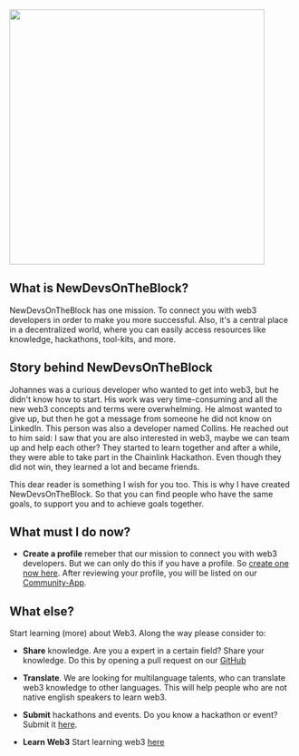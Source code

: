 
<img src="https://www.newdevsontheblock.com/images/ndob-hero.webp" height="450px" />
<h2>What is NewDevsOnTheBlock?</h2>
NewDevsOnTheBlock has one mission. To connect you with web3 developers in order to make you more
successful. Also, it's a central place in a decentralized world, where you can easily access
resources like knowledge, hackathons, tool-kits, and more.

## Story behind NewDevsOnTheBlock

Johannes was a curious developer who wanted to get into web3, but he didn't know how to start.
His work was very time-consuming and all the new web3 concepts and terms were overwhelming.
He almost wanted to give up, but then he got a message from someone he did not know on LinkedIn.
This person was also a developer named Collins. He reached out to him said: I saw that you are also interested in web3, maybe we can team up and help each other?
They started to learn together and after a while, they were able to take part in the Chainlink Hackathon.
Even though they did not win, they learned a lot and became friends.

This dear reader is something I wish for you too. This is why I have created NewDevsOnTheBlock. So that you can find people who have the same goals, to support you and to achieve goals together.

## What must I do now?

- **Create a profile** remeber that our mission to connect you with web3 developers. But we can only do this if you have a profile. So [create one now here](https://form.jotform.com/231275979943371). After reviewing your profile, you will be listed on our [Community-App](https://community.newdevsontheblock.com).

## What else?

Start learning (more) about Web3. Along the way please consider to:

- **Share** knowledge. Are you a expert in a certain field? Share your knowledge. Do this by opening a pull request on our [GitHub](https://github.com/XamHans/_NewDevsOnTheBlock/)
- **Translate**. We are looking for multilanguage talents, who can translate web3 knowledge to other languages. This will help people who are not native english speakers to learn web3.
- **Submit** hackathons and events. Do you know a hackathon or event? Submit it [here](https://airtable.com/invite/l?inviteId=invcTnnB8tTurqhlv&inviteToken=e9f090916813c4a384534898ea4d9abeeaf5d2ed6f079390ed7d961882daf3a0&utm_medium=email&utm_source=product_team&utm_content=transactional-alerts).


- **Learn Web3** Start learning web3 [here](https://www.newdevsontheblock.com/en/basis/1-0_structure/)
